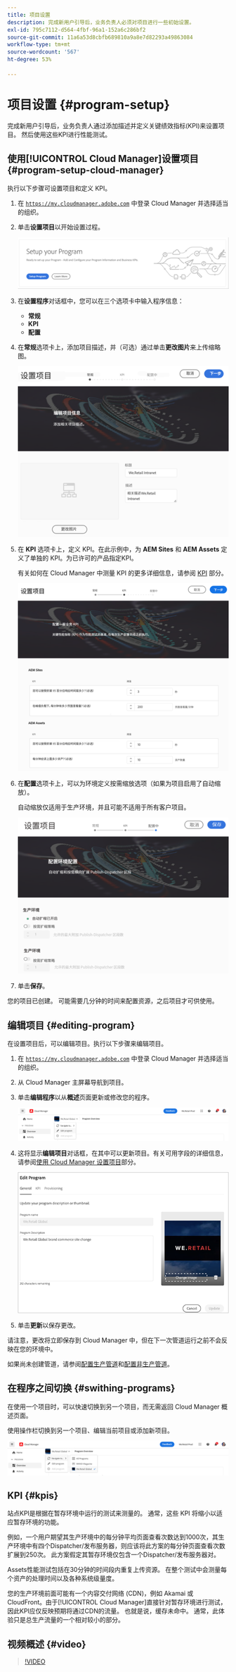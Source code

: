```yaml
---
title: 项目设置
description: 完成新用户引导后，业务负责人必须对项目进行一些初始设置。
exl-id: 795c7112-d564-4fbf-96a1-152a6c286bf2
source-git-commit: 11a6a53d8cbfb689810a9a8e7d82293a49863084
workflow-type: tm+mt
source-wordcount: '567'
ht-degree: 53%

---
```



# 项目设置 {#program-setup}

完成新用户引导后，业务负责人通过添加描述并定义关键绩效指标(KPI)来设置项目。 然后使用这些KPI进行性能测试。

## 使用[!UICONTROL Cloud Manager]设置项目 {#program-setup-cloud-manager}

执行以下步骤可设置项目和定义 KPI。

1. 在 [`https://my.cloudmanager.adobe.com`](https://my.cloudmanager.adobe.com) 中登录 Cloud Manager 并选择适当的组织。

1. 单击&#x200B;**设置项目**&#x200B;以开始设置过程。

   ![设置项目](/help/assets/set-up-program/setup1.png)

1. 在&#x200B;**设置程序**&#x200B;对话框中，您可以在三个选项卡中输入程序信息：

   * **常规**
   * **KPI**
   * **配置**

1. 在&#x200B;**常规**&#x200B;选项卡上，添加项目描述，并（可选）通过单击&#x200B;**更改图片**&#x200B;来上传缩略图。

   ![“常规”选项卡](/help/assets/Setup_Program-General.png)

1. 在 **KPI** 选项卡上，定义 KPI。在此示例中，为 **AEM Sites** 和 **AEM Assets** 定义了单独的 KPI。为已许可的产品指定KPI。

   有关如何在 Cloud Manager 中测量 KPI 的更多详细信息，请参阅 [KPI](#kpis) 部分。

   ![定义 KPI](/help/assets/Setup_Program-KPIs.png)

1. 在&#x200B;**配置**&#x200B;选项卡上，可以为环境定义按需缩放选项（如果为项目启用了自动缩放）。

   自动缩放仅适用于生产环境，并且可能不适用于所有客户项目。

   ![配置选项](/help/assets/Setup_Program-Provisioning.png)

1. 单击&#x200B;**保存**。

您的项目已创建。 可能需要几分钟的时间来配置资源，之后项目才可供使用。

## 编辑项目 {#editing-program}

在设置项目后，可以编辑项目。执行以下步骤来编辑项目。

1. 在 [`https://my.cloudmanager.adobe.com`](https://my.cloudmanager.adobe.com) 中登录 Cloud Manager 并选择适当的组织。

1. 从 Cloud Manager 主屏幕导航到项目。

1. 单击&#x200B;**编辑程序**&#x200B;以从&#x200B;**概述**&#x200B;页面更新或修改您的程序。

   ![“编辑项目”选项](/help/assets/set-up-program/edit-program1.png)

1. 这将显示&#x200B;**编辑项目**&#x200B;对话框，在其中可以更新项目。有关可用字段的详细信息，请参阅[使用 Cloud Manager 设置项目](#program-setup-cloud-manager)部分。

   ![“编辑项目”对话框](/help/assets/set-up-program/edit-program-general.png)

1. 单击&#x200B;**更新**&#x200B;以保存更改。

请注意，更改将立即保存到 Cloud Manager 中，但在下一次管道运行之前不会反映在您的环境中。

如果尚未创建管道，请参阅[配置生产管道](/help/using/production-pipelines.md)和[配置非生产管道](/help/using/non-production-pipelines.md)。

## 在程序之间切换 {#swithing-programs}

在使用一个项目时，可以快速切换到另一个项目，而无需返回 Cloud Manager 概述页面。

使用操作栏切换到另一个项目、编辑当前项目或添加新项目。

![项目切换器](/help/assets/set-up-program/setup2.png)

## KPI {#kpis}

站点KPI是根据在暂存环境中运行的测试来测量的。 通常，这些 KPI 将缩小以适应暂存环境的功能。

例如，一个用户期望其生产环境中的每分钟平均页面查看次数达到1000次，其生产环境中有四个Dispatcher/发布服务器，则应该将此方案的每分钟页面查看次数扩展到250次。 此方案假定其暂存环境仅包含一个Dispatcher/发布服务器对。

Assets性能测试包括在30分钟的时间段内重复上传资源。 在整个测试中会测量每个资产的处理时间以及各种系统级量度。

您的生产环境前面可能有一个内容交付网络 (CDN)，例如 Akamai 或 CloudFront。由于[!UICONTROL Cloud Manager]直接针对暂存环境进行测试，因此KPI应仅反映预期将通过CDN的流量。 也就是说，缓存未命中。 通常，此体验只是总生产流量的一个相对较小的部分。

## 视频概述 {#video}

>[!VIDEO](https://video.tv.adobe.com/v/26313/)
